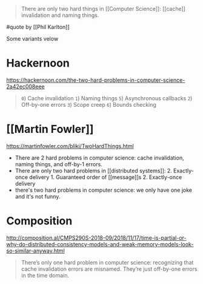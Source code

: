 > There are only two hard things in [[Computer Science]]: [[cache]] invalidation and naming things.

#quote by [[Phil Karlton]]

Some variants velow

# Hackernoon

https://hackernoon.com/the-two-hard-problems-in-computer-science-2a42ec008eee

> `0`) Cache invalidation
> `1`) Naming things
> `5`) Asynchronous callbacks
> `2`) Off-by-one errors
> `3`) Scope creep
> `6`) Bounds checking

# [[Martin Fowler]]

https://martinfowler.com/bliki/TwoHardThings.html

- There are 2 hard problems in computer science: cache invalidation, naming things, and off-by-1 errors.
- There are only two hard problems in [[distributed systems]]:  2. Exactly-once delivery 1. Guaranteed order of [[message]]s 2. Exactly-once delivery
- there's two hard problems in computer science: we only have one joke and it's not funny.

# Composition

http://composition.al/CMPS290S-2018-09/2018/11/17/time-is-partial-or-why-do-distributed-consistency-models-and-weak-memory-models-look-so-similar-anyway.html

> There’s only one hard problem in computer science: recognizing that cache invalidation errors are misnamed. They’re just off-by-one errors in the time domain.